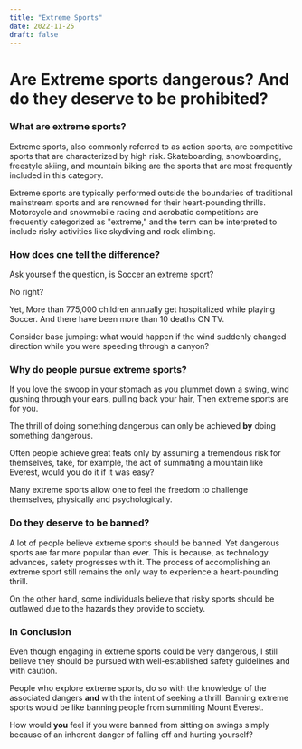 ```yaml
---
title: "Extreme Sports"
date: 2022-11-25
draft: false
---
```

# Are Extreme sports dangerous? And do they deserve to be prohibited?
### What are extreme sports?
Extreme sports, also commonly referred to as action sports, are competitive sports that are characterized by high risk. Skateboarding, snowboarding, freestyle skiing, and mountain biking are the sports that are most frequently included in this category.

Extreme sports are typically performed outside the boundaries of traditional mainstream sports and are renowned for their heart-pounding thrills. Motorcycle and snowmobile racing and acrobatic competitions are frequently categorized as "extreme," and the term can be interpreted to include risky activities like skydiving and rock climbing.
### How does one tell the difference?
Ask yourself the question, is Soccer an extreme sport?

No right?

Yet, More than 775,000 children annually get hospitalized while playing Soccer.
And there have been more than 10 deaths ON TV.

Consider base jumping: what would happen if the wind suddenly changed direction while you were speeding through a canyon?
### Why do people pursue extreme sports?
If you love the swoop in your stomach as you plummet down a swing, wind gushing through your ears, pulling back your hair, Then extreme sports are for you.

The thrill of doing something dangerous can only be achieved **by** doing something dangerous.

Often people achieve great feats only by assuming a tremendous risk for themselves, take, for example, the act of summating a mountain like Everest, would you do it if it was easy?

Many extreme sports allow one to feel the freedom to challenge themselves, physically and psychologically.
### Do they deserve to be banned?
A lot of people believe extreme sports should be banned. Yet dangerous sports are far more popular than ever.
This is because, as technology advances, safety progresses with it. The process of accomplishing an extreme sport still remains the only way to experience a heart-pounding thrill.

On the other hand, some individuals believe that risky sports should be outlawed due to the hazards they provide to society.
### In Conclusion
Even though engaging in extreme sports could be very dangerous, I still believe they should be pursued with well-established safety guidelines and with caution.

People who explore extreme sports, do so with the knowledge of the associated dangers **and** with the intent of seeking a thrill. Banning extreme sports would be like banning people from summiting Mount Everest.

How would **you** feel if you were banned from sitting on swings simply because of an inherent danger of falling off and hurting yourself?